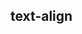 ## text-align


<!-- CSSJSON.text-align.description -->

<!-- CSSJSON.text-align.syntax -->

<!-- CSSJSON.text-align.values -->

<!-- CSSJSON.text-align.defaultValue -->

<!-- CSSJSON.text-align.unixTags -->

<!-- CSSJSON.text-align.compatibility -->

<!-- CSSJSON.text-align.reference -->